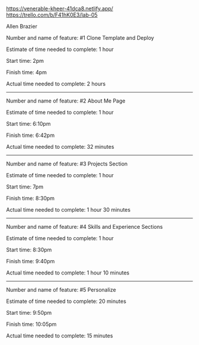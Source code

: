 https://venerable-kheer-41dca8.netlify.app/
https://trello.com/b/F41hK0E3/lab-05

Allen Brazier
 
Number and name of feature: #1 Clone Template and Deploy

Estimate of time needed to complete: 1 hour

Start time: 2pm

Finish time: 4pm

Actual time needed to complete: 2 hours

---

Number and name of feature: #2 About Me Page

Estimate of time needed to complete: 1 hour

Start time: 6:10pm

Finish time: 6:42pm

Actual time needed to complete: 32 minutes

---

Number and name of feature: #3 Projects Section

Estimate of time needed to complete: 1 hour

Start time: 7pm

Finish time: 8:30pm

Actual time needed to complete: 1 hour 30 minutes

---

Number and name of feature: #4 Skills and Experience Sections

Estimate of time needed to complete: 1 hour

Start time: 8:30pm

Finish time: 9:40pm

Actual time needed to complete: 1 hour 10 minutes

---

Number and name of feature: #5 Personalize

Estimate of time needed to complete: 20 minutes

Start time: 9:50pm

Finish time: 10:05pm

Actual time needed to complete: 15 minutes
